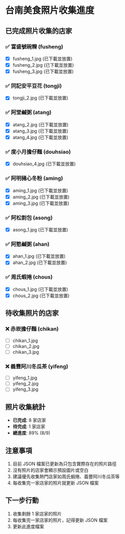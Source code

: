 # 台南美食照片收集進度

## 已完成照片收集的店家

### ✅ 富盛號碗粿 (fusheng)
- [x] fusheng_1.jpg (已下載並放置)
- [x] fusheng_2.jpg (已下載並放置)
- [x] fusheng_3.jpg (已下載並放置)

### ✅ 同記安平豆花 (tongji)
- [x] tongji_2.jpg (已下載並放置)

### ✅ 阿堂鹹粥 (atang)
- [x] atang_2.jpg (已下載並放置)
- [x] atang_3.jpg (已下載並放置)
- [x] atang_4.jpg (已下載並放置)

### ✅ 度小月擔仔麵 (douhsiao)
- [x] douhsiao_4.jpg (已下載並放置)

### ✅ 阿明豬心冬粉 (aming)
- [x] aming_1.jpg (已下載並放置)
- [x] aming_2.jpg (已下載並放置)
- [x] aming_3.jpg (已下載並放置)

### ✅ 阿松割包 (asong)
- [x] asong_1.jpg (已下載並放置)

### ✅ 阿憨鹹粥 (ahan)
- [x] ahan_1.jpg (已下載並放置)
- [x] ahan_2.jpg (已下載並放置)

### ✅ 周氏蝦捲 (chous)
- [x] chous_1.jpg (已下載並放置)
- [x] chous_2.jpg (已下載並放置)

## 待收集照片的店家

### ❌ 赤崁擔仔麵 (chikan)
- [ ] chikan_1.jpg
- [ ] chikan_2.jpg
- [ ] chikan_3.jpg

### ❌ 義豐阿川冬瓜茶 (yifeng)
- [ ] yifeng_1.jpg
- [ ] yifeng_2.jpg
- [ ] yifeng_3.jpg

## 照片收集統計

- **已完成**: 8 家店家
- **待完成**: 1 家店家
- **總進度**: 89% (8/9)

## 注意事項

1. 目前 JSON 檔案已更新為只包含實際存在的照片路徑
2. 沒有照片的店家會顯示預設圖片或空白
3. 建議優先收集熱門店家如周氏蝦捲、義豐阿川冬瓜茶等
4. 每收集完一家店家的照片就更新 JSON 檔案

## 下一步行動

1. 收集剩餘 1 家店家的照片
2. 每收集完一家店家的照片，記得更新 JSON 檔案
3. 更新此進度檔案 